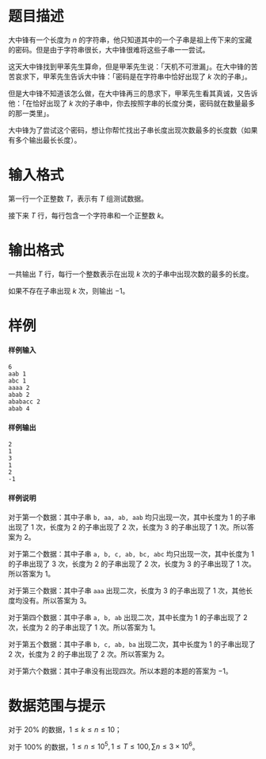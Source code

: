 
# 题目描述

大中锋有一个长度为 $n$ 的字符串，他只知道其中的一个子串是祖上传下来的宝藏的密码。但是由于字符串很长，大中锋很难将这些子串一一尝试。

这天大中锋找到甲苯先生算命，但是甲苯先生说：「天机不可泄漏」。在大中锋的苦苦哀求下，甲苯先生告诉大中锋：「密码是在字符串中恰好出现了 $k$ 次的子串」。

但是大中锋不知道该怎么做，在大中锋再三的恳求下，甲苯先生看其真诚，又告诉他：「在恰好出现了 $k$ 次的子串中，你去按照字串的长度分类，密码就在数量最多的那一类里」。

大中锋为了尝试这个密码，想让你帮忙找出子串长度出现次数最多的长度数（如果有多个输出最长长度）。

# 输入格式

第一行一个正整数 $T$，表示有 $T$ 组测试数据。

接下来 $T$ 行，每行包含一个字符串和一个正整数 $k$。


# 输出格式

一共输出 $T$ 行，每行一个整数表示在出现 $k$ 次的子串中出现次数的最多的长度。

如果不存在子串出现 $k$ 次，则输出 $−1$。

# 样例

#### 样例输入
```plain
6
aab 1
abc 1
aaaa 2
abab 2
ababacc 2
abab 4
```

#### 样例输出
```plain
2
1
3
1
2
-1
```

#### 样例说明

对于第一个数据：其中子串 $\texttt{b, aa, ab, aab}$ 均只出现一次，其中长度为 $1$ 的子串出现了 $1$ 次，长度为 $2$ 的子串出现了 $2$ 次，长度为 $3$ 的子串出现了 $1$ 次。所以答案为 $2$。

对于第二个数据：其中子串 $\texttt{a, b, c, ab, bc, abc}$ 均只出现一次，其中长度为 $1$ 的子串出现了 $3$ 次，长度为 $2$ 的子串出现了 $2$ 次，长度为 $3$ 的子串出现了 $1$ 次。所以答案为 $1$。

对于第三个数据：其中子串 $\texttt{aaa}$ 出现二次，长度为 $3$ 的子串出现了 $1$ 次，其他长度均没有。所以答案为 $3$。

对于第四个数据：其中子串 $\texttt{a, b, ab}$ 出现二次，其中长度为 $1$ 的子串出现了 $2$ 次，长度为 $2$ 的子串出现了 $1$ 次。所以答案为 $1$。

对于第五个数据：其中子串 $\texttt{b, c, ab, ba}$ 出现二次，其中长度为 $1$ 的子串出现了 $2$ 次，长度为 $2$ 的子串出现了 $2$ 次。所以答案为 $2$。

对于第六个数据：其中子串没有出现四次。所以本题的本题的答案为 $-1$。

# 数据范围与提示

对于 $20\%$ 的数据，$1 ≤ k ≤ n ≤ 10$；

对于 $100\%$ 的数据，$1 ≤ n ≤ 10^5,1 ≤ T ≤ 100,\sum n ≤ 3 \times 10^6$。


